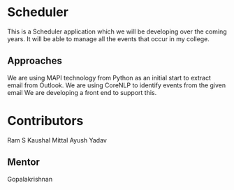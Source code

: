# Scheduler
This is a Scheduler application which we will be developing over the coming years. It will be able to manage all the events that occur in my college. 
## Approaches
We are using MAPI technology from Python as an initial start to extract email from Outlook. 
We are using CoreNLP to identify events from the given email
We are developing a front end to support this.
# Contributors
Ram S
Kaushal Mittal
Ayush Yadav
## Mentor
Gopalakrishnan
